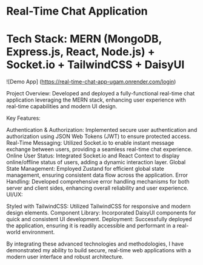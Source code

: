 # Real-Time Chat Application

# Tech Stack: MERN (MongoDB, Express.js, React, Node.js) + Socket.io + TailwindCSS + DaisyUI

![Demo App] (https://real-time-chat-app-ugam.onrender.com/login)

Project Overview: Developed and deployed a fully-functional real-time chat application leveraging the MERN stack, enhancing user experience with real-time capabilities and modern UI design.

Key Features:

Authentication & Authorization: Implemented secure user authentication and authorization using JSON Web Tokens (JWT) to ensure protected access.
Real-Time Messaging: Utilized Socket.io to enable instant message exchange between users, providing a seamless real-time chat experience.
Online User Status: Integrated Socket.io and React Context to display online/offline status of users, adding a dynamic interaction layer.
Global State Management: Employed Zustand for efficient global state management, ensuring consistent data flow across the application.
Error Handling: Developed comprehensive error handling mechanisms for both server and client sides, enhancing overall reliability and user experience.
UI/UX:

Styled with TailwindCSS: Utilized TailwindCSS for responsive and modern design elements.
Component Library: Incorporated DaisyUI components for quick and consistent UI development.
Deployment: Successfully deployed the application, ensuring it is readily accessible and performant in a real-world environment.

By integrating these advanced technologies and methodologies, I have demonstrated my ability to build secure, real-time web applications with a modern user interface and robust architecture.
